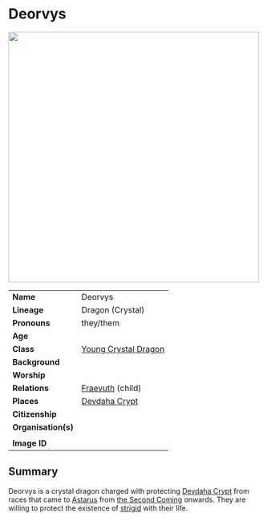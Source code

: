 # Deorvys

<img src="https://raw.githubusercontent.com/jesskelsall/astarus-images/main/characters/portraits/imageid.png" height="500" />

|||
| --- | --- |
| **Name** | Deorvys | character.4
| **Lineage** | Dragon (Crystal) |
| **Pronouns** | they/them |
| **Age** | |
| **Class** | [Young Crystal Dragon](https://www.dndbeyond.com/monsters/young-crystal-dragon) |
| **Background** | |
| **Worship** | |
| **Relations** | [Fraevuth](fraevuth.md) (child) |
| **Places** | [Devdaha Crypt](../places/dungeons/devdaha-crypt.md) |
| **Citizenship** | |
| **Organisation(s)** | |
|||
| **Image ID** | |

## Summary

Deorvys is a crystal dragon charged with protecting [Devdaha Crypt](../places/dungeons/devdaha-crypt.md) from races that came to [Astarus](../celestial-objects/astarus.md) from [the Second Coming](../history/events/the-second-coming.md) onwards. They are willing to protect the existence of [strigid](../lineages/strigid.md) with their life.
